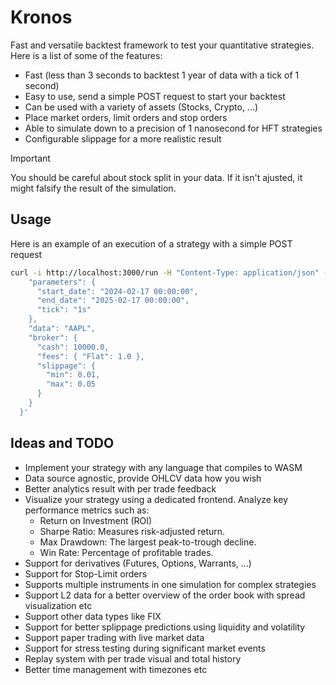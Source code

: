 # Kronos

Fast and versatile backtest framework to test your quantitative strategies. Here is a list of some of the features:

- Fast (less than 3 seconds to backtest 1 year of data with a tick of 1 second)
- Easy to use, send a simple POST request to start your backtest
- Can be used with a variety of assets (Stocks, Crypto, ...)
- Place market orders, limit orders and stop orders
- Able to simulate down to a precision of 1 nanosecond for HFT strategies
- Configurable slippage for a more realistic result

> [!IMPORTANT]
> You should be careful about stock split in your data. If it isn't ajusted, it might falsify the result of the simulation.

## Usage

Here is an example of an execution of a strategy with a simple POST request

```sh
curl -i http://localhost:3000/run -H "Content-Type: application/json" -d '{
    "parameters": {
      "start_date": "2024-02-17 00:00:00",
      "end_date": "2025-02-17 00:00:00",
      "tick": "1s"
    },
    "data": "AAPL",
    "broker": {
      "cash": 10000.0,
      "fees": { "Flat": 1.0 },
      "slippage": {
        "min": 0.01,
        "max": 0.05
      }
    }
  }'
```

## Ideas and TODO

- Implement your strategy with any language that compiles to WASM
- Data source agnostic, provide OHLCV data how you wish
- Better analytics result with per trade feedback
- Visualize your strategy using a dedicated frontend. Analyze key performance metrics such as:
  - Return on Investment (ROI)
  - Sharpe Ratio: Measures risk-adjusted return.
  - Max Drawdown: The largest peak-to-trough decline.
  - Win Rate: Percentage of profitable trades.
- Support for derivatives (Futures, Options, Warrants, ...)
- Support for Stop-Limit orders
- Supports multiple instruments in one simulation for complex strategies
- Support L2 data for a better overview of the order book with spread visualization etc
- Support other data types like FIX
- Support for better splippage predictions using liquidity and volatility
- Support paper trading with live market data
- Support for stress testing during significant market events
- Replay system with per trade visual and total history
- Better time management with timezones etc
